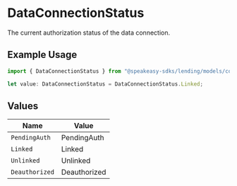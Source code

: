 # DataConnectionStatus

The current authorization status of the data connection.

## Example Usage

```typescript
import { DataConnectionStatus } from "@speakeasy-sdks/lending/models/components";

let value: DataConnectionStatus = DataConnectionStatus.Linked;
```

## Values

| Name           | Value          |
| -------------- | -------------- |
| `PendingAuth`  | PendingAuth    |
| `Linked`       | Linked         |
| `Unlinked`     | Unlinked       |
| `Deauthorized` | Deauthorized   |